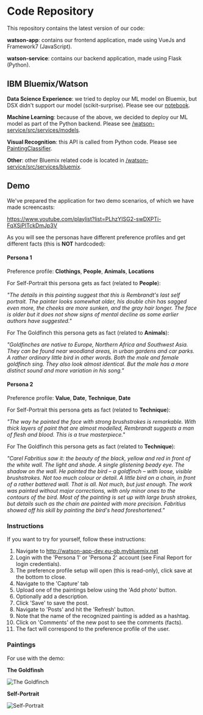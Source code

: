 # Code Repository
This repository contains the latest version of our code:

__watson-app__: contains our frontend application, made using VueJs and Framework7 (JavaScript).

__watson-service__: contains our backend application, made using Flask (Python).

## IBM Bluemix/Watson

__Data Science Experience__: we tried to deploy our ML model on Bluemix, but DSX didn't support our model (scikit-surprise). Please see our [notebook](https://github.com/watson1718-group08/code/blob/master/watson-service/models/fact-prediction.ipynb).

__Machine Learning__: because of the above, we decided to deploy our ML model as part of the Python backend. Please see [/watson-service/src/services/models](https://github.com/watson1718-group08/code/tree/master/watson-service/src/services/models). 

__Visual Recognition__: this API is called from Python code. Please see [PaintingClassifier](https://github.com/watson1718-group08/code/tree/master/watson-service/src/services/watson).

__Other__: other Bluemix related code is located in [/watson-service/src/services/bluemix](https://github.com/watson1718-group08/code/tree/master/watson-service/src/services/bluemix).

## Demo

We've prepared the application for two demo scenarios, of which we have made screencasts:

https://www.youtube.com/playlist?list=PLhzYISG2-swDXPTi-FqXSjPITckDmJp3V

As you will see the personas have different preference profiles and get different facts (this is __NOT__ hardcoded):

#### Persona 1
Preference profile: __Clothings__, __People__, __Animals__, __Locations__

For Self-Portrait this persona gets as fact (related to __People__):

_"The details in this painting suggest that this is Rembrandt's last self portrait. The painter looks somewhat older, his double chin has sagged even more, the cheeks are more sunken, and the gray hair longer. The face is older but it does not show signs of mental decline as some earlier authors have suggested."_

For The Goldfinch this persona gets as fact (related to __Animals__):

_"Goldfinches are native to Europe, Northern Africa and Southwest Asia. They can be found near woodland areas, in urban gardens and car parks. A rather ordinary little bird in other words. Both the male and female goldfinch sing. They also look almost identical. But the male has a more distinct sound and more variation in his song."_

#### Persona 2
Preference profile: __Value__, __Date__, __Technique__, __Date__

For Self-Portrait this persona gets as fact (related to __Technique__):

_"The way he painted the face with strong brushstrokes is remarkable. With thick layers of paint that are almost modelled, Rembrandt suggests a man of flesh and blood. This is a true masterpiece."_

For The Goldfinch this persona gets as fact (related to __Technique__):

_"Carel Fabritius saw it: the beauty of the black, yellow and red in front of the white wall. The light and shade. A single glistening beady eye. The shadow on the wall. He painted the bird – a goldfinch – with loose, visible brushstrokes. Not too much colour or detail. A little bird on a chain, in front of a rather battered wall. That is all. Not much, but just enough. The work was painted without major corrections, with only minor ones to the contours of the bird. Most of the painting is set up with large brush strokes, but details such as the chain are painted with more precision. Fabritius showed off his skill by painting the bird's head foreshortened."_

### Instructions
If you want to try for yourself, follow these instructions:

1. Navigate to http://watson-app-dev.eu-gb.mybluemix.net
2. Login with the 'Persona 1' or 'Persona 2' account (see Final Report for login credentials).
3. The preference profile setup will open (this is read-only), click save at the bottom to close. 
4. Navigate to the 'Capture' tab
5. Upload one of the paintings below using the 'Add photo' button.
6. Optionally add a description.
7. Click 'Save' to save the post.
8. Navigate to 'Posts' and hit the 'Refresh' button.
9. Note that the name of the recognized painting is added as a hashtag.
10. Click on 'Comments' of the new post to see the comments (facts).
11. The fact will correspond to the preference profile of the user.

### Paintings
For use with the demo:

__The Goldfinsh__

![The Goldfinch](https://raw.githubusercontent.com/watson1718-group08/code/master/watson-app/src/assets/img/paintings/goldfinch.png)

__Self-Portrait__

![Self-Portrait](https://raw.githubusercontent.com/watson1718-group08/code/master/watson-app/src/assets/img/paintings/portrait.png)

